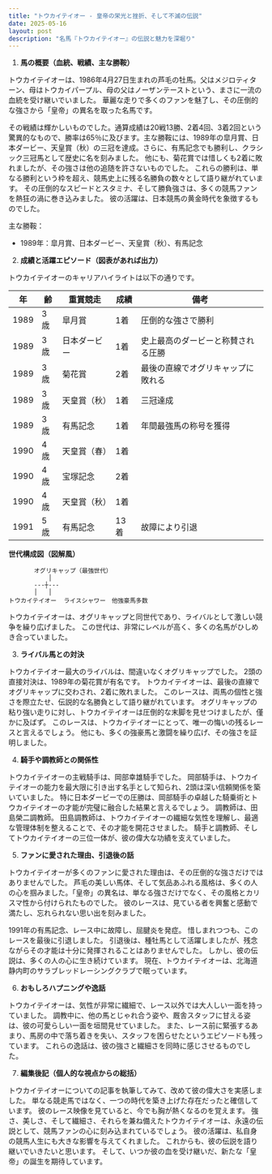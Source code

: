 ```yaml
---
title: "トウカイテイオー - 皇帝の栄光と挫折、そして不滅の伝説"
date: 2025-05-16
layout: post
description: "名馬『トウカイテイオー』の伝説と魅力を深堀り"
---
```


1. **馬の概要（血統、戦績、主な勝鞍）**

トウカイテイオーは、1986年4月27日生まれの芦毛の牡馬。父はメジロティターン、母はトウカイパープル、母の父はノーザンテーストという、まさに一流の血統を受け継いでいました。  華麗な走りで多くのファンを魅了し、その圧倒的な強さから「皇帝」の異名を取った名馬です。

その戦績は輝かしいものでした。通算成績は20戦13勝、2着4回、3着2回という驚異的なもので、勝率は65％に及びます。主な勝鞍には、1989年の皐月賞、日本ダービー、天皇賞（秋）の三冠を達成。さらに、有馬記念でも勝利し、クラシック三冠馬として歴史に名を刻みました。  他にも、菊花賞では惜しくも2着に敗れましたが、その強さは他の追随を許さないものでした。  これらの勝利は、単なる勝利という枠を超え、競馬史上に残る名勝負の数々として語り継がれています。  その圧倒的なスピードとスタミナ、そして勝負強さは、多くの競馬ファンを熱狂の渦に巻き込みました。  彼の活躍は、日本競馬の黄金時代を象徴するものでした。

主な勝鞍：
* 1989年：皐月賞、日本ダービー、天皇賞（秋）、有馬記念


2. **成績と活躍エピソード（図表があれば出力）**

トウカイテイオーのキャリアハイライトは以下の通りです。

| 年 | 齢 | 重賞競走 | 成績 | 備考 |
|---|---|---|---|---|
| 1989 | 3歳 | 皐月賞 | 1着 | 圧倒的な強さで勝利 |
| 1989 | 3歳 | 日本ダービー | 1着 | 史上最高のダービーと称賛される圧勝 |
| 1989 | 3歳 | 菊花賞 | 2着 | 最後の直線でオグリキャップに敗れる |
| 1989 | 3歳 | 天皇賞（秋） | 1着 | 三冠達成 |
| 1989 | 3歳 | 有馬記念 | 1着 | 年間最強馬の称号を獲得 |
| 1990 | 4歳 | 天皇賞（春） | 1着 |  |
| 1990 | 4歳 | 宝塚記念 | 2着 |  |
| 1990 | 4歳 | 天皇賞（秋） | 1着 |  |
| 1991 | 5歳 | 有馬記念 | 13着 |  故障により引退 |


**世代構成図（図解風）**

```
       オグリキャップ（最強世代）
           │
       ---┼---
       │   │
トウカイテイオー  ライスシャワー　他強豪馬多数
```

トウカイテイオーは、オグリキャップと同世代であり、ライバルとして激しい競争を繰り広げました。  この世代は、非常にレベルが高く、多くの名馬がひしめき合っていました。


3. **ライバル馬との対決**

トウカイテイオー最大のライバルは、間違いなくオグリキャップでした。  2頭の直接対決は、1989年の菊花賞が有名です。  トウカイテイオーは、最後の直線でオグリキャップに交わされ、2着に敗れました。  このレースは、両馬の個性と強さを際立たせ、伝説的な名勝負として語り継がれています。  オグリキャップの粘り強い走りに対し、トウカイテイオーは圧倒的な末脚を見せつけましたが、僅かに及ばず。  このレースは、トウカイテイオーにとって、唯一の悔いの残るレースと言えるでしょう。  他にも、多くの強豪馬と激闘を繰り広げ、その強さを証明しました。


4. **騎手や調教師との関係性**

トウカイテイオーの主戦騎手は、岡部幸雄騎手でした。  岡部騎手は、トウカイテイオーの能力を最大限に引き出す名手として知られ、2頭は深い信頼関係を築いていました。  特に日本ダービーでの圧勝は、岡部騎手の卓越した騎乗術とトウカイテイオーの才能が完璧に融合した結果と言えるでしょう。  調教師は、田島榮二調教師。  田島調教師は、トウカイテイオーの繊細な気性を理解し、最適な管理体制を整えることで、その才能を開花させました。  騎手と調教師、そしてトウカイテイオーの三位一体が、彼の偉大な功績を支えていました。


5. **ファンに愛された理由、引退後の話**

トウカイテイオーが多くのファンに愛された理由は、その圧倒的な強さだけではありませんでした。  芦毛の美しい馬体、そして気品あふれる風格は、多くの人の心を掴みました。「皇帝」の異名は、単なる強さだけでなく、その風格とカリスマ性から付けられたものでした。  彼のレースは、見ている者を興奮と感動で満たし、忘れられない思い出を刻みました。

1991年の有馬記念、レース中に故障し、屈腱炎を発症。  惜しまれつつも、このレースを最後に引退しました。  引退後は、種牡馬として活躍しましたが、残念ながらその才能は十分に発揮されることはありませんでした。  しかし、彼の伝説は、多くの人の心に生き続けています。  現在、トウカイテイオーは、北海道静内町のサラブレッドレーシングクラブで眠っています。


6. **おもしろハプニングや逸話**

トウカイテイオーは、気性が非常に繊細で、レース以外では大人しい一面を持っていました。  調教中に、他の馬とじゃれ合う姿や、厩舎スタッフに甘える姿は、彼の可愛らしい一面を垣間見せていました。  また、レース前に緊張するあまり、馬房の中で落ち着きを失い、スタッフを困らせたというエピソードも残っています。  これらの逸話は、彼の強さと繊細さを同時に感じさせるものでした。


7. **編集後記（個人的な視点からの総括）**

トウカイテイオーについての記事を執筆してみて、改めて彼の偉大さを実感しました。  単なる競走馬ではなく、一つの時代を築き上げた存在だったと確信しています。  彼のレース映像を見ていると、今でも胸が熱くなるのを覚えます。  強さ、美しさ、そして繊細さ、それらを兼ね備えたトウカイテイオーは、永遠の伝説として、競馬ファンの心に刻み込まれているでしょう。  彼の活躍は、私自身の競馬人生にも大きな影響を与えてくれました。  これからも、彼の伝説を語り継いでいきたいと思います。  そして、いつか彼の血を受け継いだ、新たな「皇帝」の誕生を期待しています。
